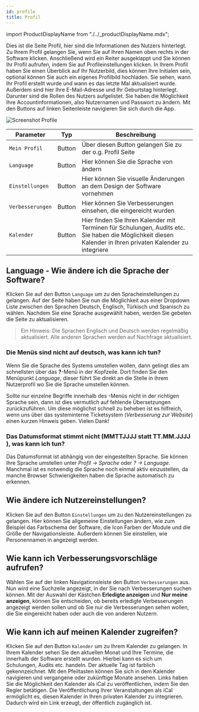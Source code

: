 ```yaml
---
id: profile
title: Profil
---
```


import ProductDisplayName from "./../\_productDisplayName.mdx";

Dies ist die Seite Profil, hier sind die Informationen des <ProductDisplayName/> Nutzers hinterlegt. Zu Ihrem Profil gelangen Sie, wenn Sie auf Ihren Namen oben rechts in der <ProductDisplayName/> Software klicken. Anschließend wird ein Reiter ausgeklappt und Sie können Ihr Profil aufrufen, indem Sie auf Profileinstellungen klicken. In Ihrem Profil haben Sie einen Überblick auf Ihr Nutzerbild, dies können Ihre Initialen sein, optional können Sie auch ein eigenes Profilbild hochladen. Sie sehen, wann Ihr Profil erstellt wurde und wann es das letzte Mal aktualisiert wurde. Außerdem sind hier Ihre E-Mail-Adresse und Ihr Geburtstag hinterlegt. Darunter sind die Rollen des Nutzers aufgelistet.
Sie haben die Möglichkeit Ihre Accountinformationen, also Nutzernamen und Passwort zu ändern.
Mit den Buttons auf linken Seitenleiste navigieren Sie sich durch die App.

![Screenshot Profile](https://caqadmin.blob.core.windows.net/public-screenshots/All%20Integration%20Specs/Profile/MyProfile.png)

| Parameter                   | Typ    | Beschreibung                                                                                                                                               |
| --------------------------- | ------ | ---------------------------------------------------------------------------------------------------------------------------------------------------------- |
| <code>Mein Profil</code>    | Button | Über diesen Button gelangen Sie zu der o.g. Profil Seite                                                                                                   |
| <code>Language</code>       | Button | Hier können Sie die Sprache von <ProductDisplayName/> ändern                                                                                               |
| <code>Einstellungen</code>  | Button | Hier können Sie visuelle Änderungen an dem Design der <ProductDisplayName/> Software vornehmen                                                             |
| <code>Verbesserungen</code> | Button | Hier können Sie Verbesserungen einsehen, die eingereicht wurden                                                                                            |
| <code>Kalender</code>       | Button | Hier finden Sie Ihren Kalender mit Terminen für Schulungen, Audits etc. Sie haben die Möglichkeit diesen Kalender in Ihren privaten Kalender zu integriere |

## Language - Wie ändere ich die Sprache der Software?

Klicken Sie auf den Button <code>Language</code> um zu den Spracheinstellungen zu gelangen. Auf der Seite haben Sie nun die Möglichkeit aus einer Dropdown Liste zwischen den Sprachen Deutsch, Englisch, Türkisch und Spanisch zu wählen.
Nachdem Sie eine Sprache ausgewählt haben, werden Sie gebeten die Seite zu aktualisieren.

> Ein Hinweis: Die Sprachen Englisch und Deutsch werden regelmäßig aktualisiert. Alle anderen Sprachen werden auf Nachfrage aktualisiert.

### Die <ProductDisplayName/> Menüs sind nicht auf deutsch, was kann ich tun?

Wenn Sie die Sprache des Systems umstellen wollen, dann gelingt dies am schnellsten über das **?**-Menü in der Kopfzeile. Dort finden Sie den Menüpunkt _Language_, dieser führt Sie direkt an die Stelle in ihrem Nutzerprofil wo Sie die Sprache umstellen können.

Sollte nur einzelne Begriffe innerhalb des <ProductDisplayName/>-Menüs nicht in der richtigen Sprache sein, dann ist dies vermutlich auf fehlende Übersetzungen zurückzuführen. Um diese möglichst schnell zu beheben ist es hilfreich, wenn uns über das systeminterne Ticketsystem (_Verbesserung zur Website_) einen kurzen Hinweis geben. Vielen Dank!

### Das Datumsformat stimmt nicht (MMTTJJJJ statt TT.MM.JJJJ ), was kann ich tun?

Das Datumsformat ist abhängig von der eingestellten Sprache. Sie können Ihre Sprache umstellen unter _Profil -> Sprache_ oder _? -> Language_. Manchmal ist es notwendig die Sprache noch einmal aktiv einzustellen, da manche Browser Schwierigkeiten haben die Sprache automatisch zu erkennen.

## Wie ändere ich Nutzereinstellungen?

Klicken Sie auf den Button <code>Einstellungen</code> um zu den Nutzereinstellungen zu gelangen. Hier können Sie allgemeine Einstellungen ändern, wie zum Beispiel das Farbschema der Software, die Icon Farben der Module und die Größe der Navigationsleiste.
Außerdem können Sie einstellen, wie Personennamen in <ProductDisplayName/> angezeigt werden.

## Wie kann ich Verbesserungsvorschläge aufrufen?

Wählen Sie auf der linken Navigationsleiste den Button <code>Verbesserungen</code> aus. Nun wird eine Suchzeile angezeigt, in der Sie nach Verbesserungen suchen können. Mit der Auswahl der Kästchen **Erledigte anzeigen** und **Nur meine anzeigen**, können Sie entscheiden, ob bereits erledigte Verbesserungen angezeigt werden sollen und ob Sie nur die Verbesserungen sehen wollen, die Sie eingereicht haben oder auch die von anderen Nutzern.

## Wie kann ich auf meinen Kalender zugreifen?

Klicken Sie auf den Button <code>Kalender</code> um zu Ihrem Kalender zu gelangen. In Ihrem Kalender sehen Sie den aktuellen Monat und Ihre Termine, die innerhalb der <ProductDisplayName/> Software erstellt wurden. Hierbei kann es sich um Schulungen, Audits etc. handeln. Der aktuelle Tag ist farblich gekennzeichnet. Mit den Pfeiltasten können Sie sich in dem Kalender navigieren und vergangene oder zukünftige Monate ansehen. Links haben Sie die Möglichkeit den Kalender als iCal zu veröffentlichen, indem Sie den Regler betätigen.
Die Veröffentlichung Ihrer Veranstaltungen als iCal ermöglicht es, diesen Kalender in Ihren privaten Kalender zu integrieren. Dadurch wird ein Link erzeugt, der öffentlich zugänglich ist.
